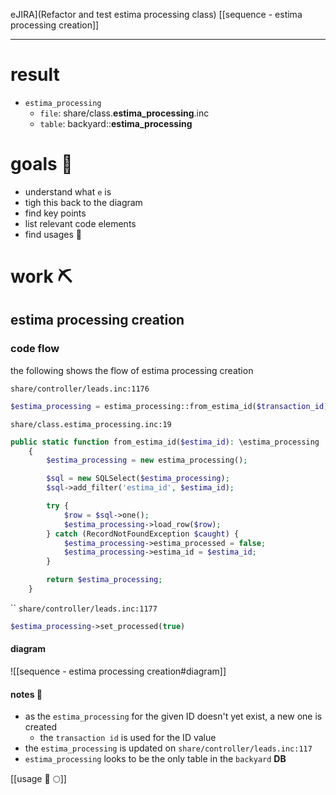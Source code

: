 eJIRA](Refactor and test estima processing class)
[[sequence - estima processing creation]]

---
# result

- `estima_processing`
	- `file`: share/class.**estima_processing**.inc
	- `table`: backyard::**estima_processing**

# goals 🏁
- understand what `e` is
- tigh this back to the diagram
- find key points
- list relevant code elements
- find usages 🙈

# work ⛏

## estima processing creation
### code flow
the following shows the flow of estima processing creation

`share/controller/leads.inc:1176`
```php
$estima_processing = estima_processing::from_estima_id($transaction_id);
```

`share/class.estima_processing.inc:19`
```php
public static function from_estima_id($estima_id): \estima_processing
    {
        $estima_processing = new estima_processing();

        $sql = new SQLSelect($estima_processing);
        $sql->add_filter('estima_id', $estima_id);

        try {
            $row = $sql->one();
            $estima_processing->load_row($row);
        } catch (RecordNotFoundException $caught) {
            $estima_processing->estima_processed = false;
            $estima_processing->estima_id = $estima_id;
        }

        return $estima_processing;
    }
```
``
`share/controller/leads.inc:1177`
```php
$estima_processing->set_processed(true)
```

#### diagram
![[sequence - estima processing creation#diagram]]

#### notes 📓
- as the `estima_processing` for the given ID doesn't yet exist, a new one is created
	- the `transaction id` is used for the ID value
- the `estima_processing` is updated on `share/controller/leads.inc:117`
- `estima_processing` looks to be the only table in the `backyard` **DB**


[[usage 🍏 🌕]]